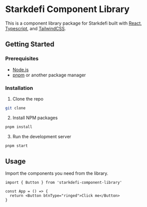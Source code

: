 # Starkdefi Component Library

This is a component library package for Starkdefi built with [React](https://reactjs.org/), [Typescript](https://www.typescriptlang.org/), and [TailwindCSS](https://tailwindcss.com/).

## Getting Started

### Prerequisites

- [Node.js](https://nodejs.org/en/)
- [pnpm](https://pnpm.io/) or another package manager

### Installation

1. Clone the repo

```sh
git clone
```

2. Install NPM packages

```sh
pnpm install
```

3. Run the development server

```sh
pnpm start
```

## Usage

Import the components you need from the library.

```tsx
import { Button } from 'starkdefi-component-library'

const App = () => {
  return <Button btnType="ringed">Click me</Button>
}
```
